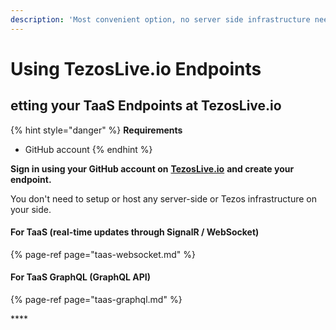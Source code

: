 ```yaml
---
description: 'Most convenient option, no server side infrastructure needed.'
---
```


# Using TezosLive.io Endpoints

## etting your TaaS Endpoints at TezosLive.io

{% hint style="danger" %}
**Requirements**

* GitHub account
{% endhint %}

**Sign in using your GitHub account on** [**TezosLive.io**](https://www.tezoslive.io) **and create your endpoint.**   
  
You don't need to setup or host any server-side or Tezos infrastructure on your side. 

#### For TaaS \(real-time updates through SignalR / WebSocket\) 

{% page-ref page="taas-websocket.md" %}

#### For TaaS GraphQL \(GraphQL API\)

{% page-ref page="taas-graphql.md" %}



\*\*\*\*





